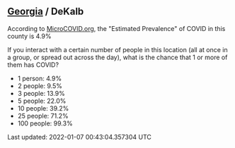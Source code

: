 
## [Georgia](/united-states/georgia) / DeKalb

According to [MicroCOVID.org](http://microcovid.org),
the "Estimated Prevalence" of COVID in this county is 4.9%

If you interact with a certain number of people in this location
(all at once in a group, or spread out across the day), what is the chance that
1 or more of them has COVID?

- 1 person: 4.9%
- 2 people: 9.5%
- 3 people: 13.9%
- 5 people: 22.0%
- 10 people: 39.2%
- 25 people: 71.2%
- 100 people: 99.3%

Last updated: 2022-01-07 00:43:04.357304 UTC
